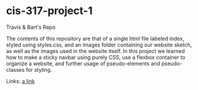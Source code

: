 # cis-317-project-1
Travis &amp; Bart's Repo

The contents of this repository are that of a single html file labeled index, styled using styles.css, and an images folder containing our website sketch, as well as the images used in the website itself.  In this project we learned how to make a sticky navbar using purely CSS, use a flexbox container to organize a website, and further usage of pseudo-elements and pseudo-classes for styling.  

Links: 
[a link](https://www.w3schools.com/)
